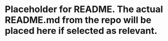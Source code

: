 # Placeholder for README. The actual README.md from the repo will be placed here if selected as relevant.
